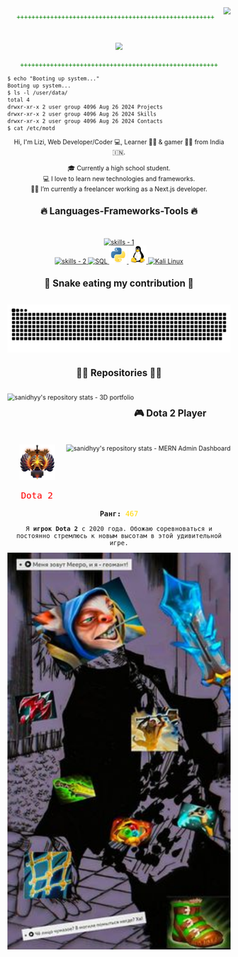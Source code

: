 <!-- profile view count -->
<img align="right" src="https://komarev.com/ghpvc/?username=sanidhyy">


<p align="center" style="color: green; font-family: monospace; font-size: 14px;">
+++++++++++++++++++++++++++++++++++++++++++++++++++++
</p>
<!-- introduction -->
<h1 align="center">
  <a href="https://git.io/typing-svg">
    <img src="https://readme-typing-svg.herokuapp.com/?lines=Hi+There!+👋;+Myself+Lizi!;&center=true&size=30">
  </a>
</h1>

<p align="center" style="color: green; font-family: monospace; font-size: 14px;">
+++++++++++++++++++++++++++++++++++++++++++++++++++++
</p>

```shell
$ echo "Booting up system..."
Booting up system...
$ ls -l /user/data/
total 4
drwxr-xr-x 2 user group 4096 Aug 26 2024 Projects
drwxr-xr-x 2 user group 4096 Aug 26 2024 Skills
drwxr-xr-x 2 user group 4096 Aug 26 2024 Contacts
$ cat /etc/motd
```

<!-- about me -->
<p align="center">
  Hi, I'm Lizi, Web Developer/Coder 💻,  Learner 👨‍💻 &  gamer 🦸‍♂️ from India 🇮🇳.
  <br />
  <br />
  🎓 Currently a high school student.
  <br />
  💻 I love to learn new technologies and frameworks.
  <br />
  🧑‍💼 I’m currently a freelancer working as a Next.js developer.
  <br />
</p>


<!-- skills -->
<h2 align="center">🔥 Languages-Frameworks-Tools 🔥</h2>
<br />
<p align="center">
  <a href="https://skillicons.dev">
      <picture>
          <source media="(prefers-color-scheme: dark)" srcset="https://skillicons.dev/icons?i=nextjs%2Creact%2Cgit%2Chtml%2Ccss%2Cjavascript%2Cts%2Ctailwind%2Cfigma%2Cthreejs&theme=dark" />
          <source media="(prefers-color-scheme: light), (prefers-color-scheme: no-preference)" srcset="https://skillicons.dev/icons?i=nextjs%2Creact%2Cgit%2Chtml%2Ccss%2Cjavascript%2Cts%2Ctailwind%2Cfigma%2Cthreejs&theme=light" />
          <img src="https://skillicons.dev/icons?i=nextjs%2Creact%2Cgit%2Chtml%2Ccss%2Cjavascript%2Cts%2Ctailwind%2Cfigma%2Cthreejs&theme=light" alt="skills - 1" />
      </picture>
      <br />
      <picture>
        <source media="(prefers-color-scheme: dark)" srcset="https://skillicons.dev/icons?i=nodejs%2Cexpress%2Cmongodb%2Cmysql%2Cpostgres%2Credux%2Cprisma%2Cfirebase%2Csupabase&theme=dark" />
        <source media="(prefers-color-scheme: light), (prefers-color-scheme: no-preference)" srcset="https://skillicons.dev/icons?i=nodejs%2Cexpress%2Cmongodb%2Cmysql%2Cpostgres%2Credux%2Cprisma%2Cfirebase%2Csupabase&theme=light" />
        <img src="https://skillicons.dev/icons?i=nodejs%2Cexpress%2Cmongodb%2Cmysql%2Cpostgres%2Credux%2Cprisma%2Cfirebase%2Csupabase&theme=light" alt="skills - 2" />
        <img src="https://img.icons8.com/color/48/000000/sql.png" alt="SQL" width="40" height="40" />
        <img src="https://raw.githubusercontent.com/devicons/devicon/master/icons/python/python-original.svg" alt="Python" width="40" height="40" />
        <img src="https://raw.githubusercontent.com/devicons/devicon/master/icons/linux/linux-original.svg" alt="Linux" width="40" height="40" />
        <img src="https://img.icons8.com/color/48/000000/kali-linux.png" alt="Kali Linux" width="40" height="40" />
      </picture>
  </a>
</p>

<!-- snake graph -->
<div align="center">
  <h2>🐍 Snake eating my contribution 🐍</h2>
  <br />
  <picture>
    <source media="(prefers-color-scheme: dark)" srcset="https://github.com/sanidhyy/sanidhyy/blob/output/github-contribution-grid-snake-dark.svg" />
    <source media="(prefers-color-scheme: light), (prefers-color-scheme: no-preference)" srcset="https://github.com/sanidhyy/sanidhyy/blob/output/github-contribution-grid-snake.svg" />
    <img src="https://github.com/sanidhyy/sanidhyy/blob/output/github-contribution-grid-snake.svg" alt="github-snake" />
  </picture>
</div>

<!-- repositories -->
<h2 align="center">👨‍💻 Repositories 👨‍💻</h2>
<br />
<div width="100%" align="center">
  <!-- repo 1 -->
  <a align="right" href="https://github.com/LMDtokyo/site" title="3D Portfolio">
    <picture>
      <source media="(prefers-color-scheme: dark)" srcset="https://github-readme-stats.vercel.app/api/pin/?username=sanidhyy&repo=3d-portfolio&theme=react&border_color=61dafb&border_radius=10" />
      <source media="(prefers-color-scheme: light), (prefers-color-scheme: no-preference)" srcset="https://github-readme-stats.vercel.app/api/pin/?username=sanidhyy&repo=3d-portfolio&theme=graywhite&border_radius=10" />
      <img align="left" height="115" src="https://github-readme-stats.vercel.app/api/pin/?username=sanidhyy&repo=3d-portfolio&theme=graywhite&border_radius=10" alt="sanidhyy's repository stats - 3D portfolio" />
    </picture>
  </a>
  <!-- repo 2 -->
  <a align="left" href="https://github.com/LMDtokyo/TokyoHub" title="MERN Admin Dashboard">
    <picture>
      <source media="(prefers-color-scheme: dark)" srcset="https://github-readme-stats.vercel.app/api/pin/?username=sanidhyy&repo=mern-admin&theme=react&border_color=61dafb&border_radius=10" />
      <source media="(prefers-color-scheme: light), (prefers-color-scheme: no-preference)" srcset="https://github-readme-stats.vercel.app/api/pin/?username=sanidhyy&repo=mern-admin&theme=graywhite&border_radius=10" />
      <img align="right" height="115" src="https://github-readme-stats.vercel.app/api/pin/?username=sanidhyy&repo=mern-admin&theme=graywhite&border_radius=10" alt="sanidhyy's repository stats - MERN Admin Dashboard" />
    </picture>
  </a>
</div>


## 🎮 Dota 2 Player

<p align="center" style="font-family: monospace;">
  <!-- Иконка Dota -->
  <img src="https://github.com/LMDtokyo/LMDtokyo/blob/main/dota.png?raw=true" alt="Dota Image" width="80" height="80" />
</p>

<p align="center" style="font-family: monospace; font-size: 20px; color: #FF0000;">
  Dota 2
</p>

<p align="center" style="font-family: monospace; font-size: 16px;">
  <strong>Ранг:</strong> <span style="color: #FFD700;">467</span>
</p>

<p align="center" style="font-family: monospace; font-size: 14px;">
  Я <strong>игрок Dota 2</strong> с 2020 года. Обожаю соревноваться и постоянно стремлюсь к новым высотам в этой удивительной игре.
</p>

<p align="center">
  <img src="https://github.com/LMDtokyo/LMDtokyo/blob/main/meepo.jpg?raw=true" alt="Meepo Image" width="600" />
</p>

